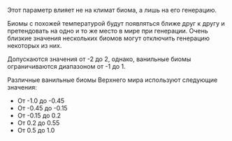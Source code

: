 Этот параметр влияет не на климат биома, а лишь на его генерацию.

Биомы с похожей температурой будут появляться ближе друг к другу и претендовать на одно и то же место в мире при генерации. Очень близкие значения нескольких биомов могут отключить генерацию некоторых из них.

Допускаются значения от -2 до 2, однако, ванильные биомы ограничиваются диапазоном от -1 до 1.

Различные ванильные биомы Верхнего мира используют следующие значения:

* От -1.0 до -0.45
* От -0.45 до -0.15
* От -0.15 до 0.2
* От 0.2 до 0.55
* От 0.5 до 1.0